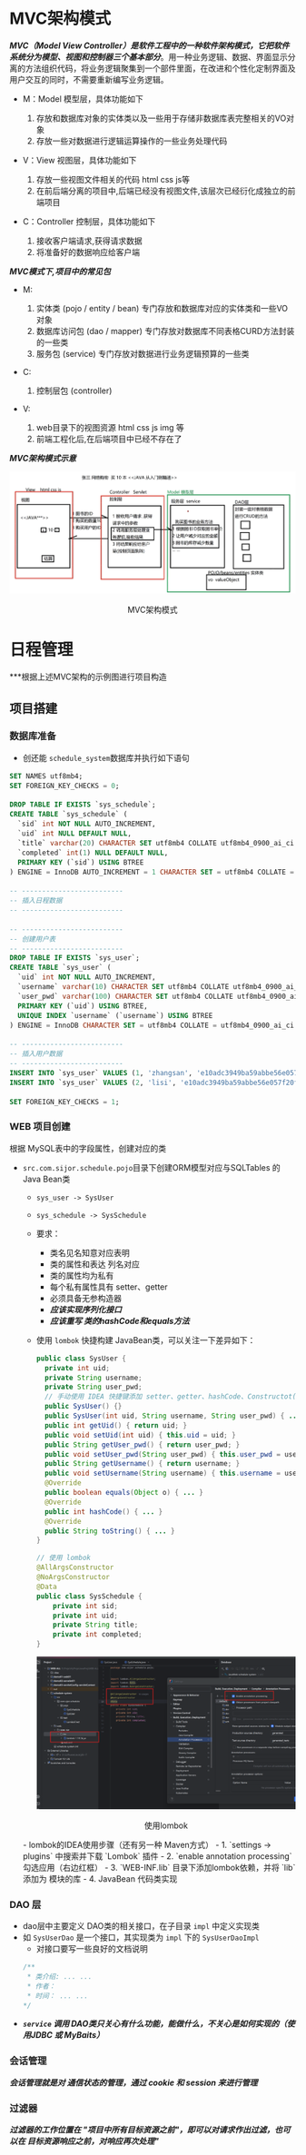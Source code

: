 # MVC架构模式

***MVC（Model View Controller）是软件工程中的一种软件架构模式，它把软件系统分为模型、视图和控制器三个基本部分***。用一种业务逻辑、数据、界面显示分离的方法组织代码，将业务逻辑聚集到一个部件里面，在改进和个性化定制界面及用户交互的同时，不需要重新编写业务逻辑。

- M：Model 模型层，具体功能如下
  1. 存放和数据库对象的实体类以及一些用于存储非数据库表完整相关的VO对象
  2. 存放一些对数据进行逻辑运算操作的一些业务处理代码

- V：View 视图层，具体功能如下
  1. 存放一些视图文件相关的代码 html css js等
  2. 在前后端分离的项目中,后端已经没有视图文件,该层次已经衍化成独立的前端项目

- C：Controller 控制层，具体功能如下
  1. 接收客户端请求,获得请求数据
  2. 将准备好的数据响应给客户端

***MVC模式下,项目中的常见包***

- M:
  1. 实体类 (pojo / entity / bean) 专门存放和数据库对应的实体类和一些VO对象
  2. 数据库访问包 (dao / mapper) 专门存放对数据库不同表格CURD方法封装的一些类
  3. 服务包 (service) 专门存放对数据进行业务逻辑预算的一些类

- C:
  1. 控制层包 (controller)

- V:
  1. web目录下的视图资源 html css js img 等
  2. 前端工程化后,在后端项目中已经不存在了


***MVC架构模式示意***

<div style="text-align:center">
    <img src="pic_src_projs/MVC架构模式.png" alt="MVC架构模式.png" style="margin-bottom: 1px;">
    <p>MVC架构模式</p>
</div>

# 日程管理


***根据上述MVC架构的示例图进行项目构造

## 项目搭建 
### 数据库准备
- 创还能 `schedule_system`数据库并执行如下语句
```sql
SET NAMES utf8mb4;
SET FOREIGN_KEY_CHECKS = 0;

DROP TABLE IF EXISTS `sys_schedule`;
CREATE TABLE `sys_schedule` (
  `sid` int NOT NULL AUTO_INCREMENT,
  `uid` int NULL DEFAULT NULL,
  `title` varchar(20) CHARACTER SET utf8mb4 COLLATE utf8mb4_0900_ai_ci NULL DEFAULT NULL,
  `completed` int(1) NULL DEFAULT NULL,
  PRIMARY KEY (`sid`) USING BTREE
) ENGINE = InnoDB AUTO_INCREMENT = 1 CHARACTER SET = utf8mb4 COLLATE = utf8mb4_0900_ai_ci ROW_FORMAT = Dynamic;

-- -------------------------
-- 插入日程数据
-- -------------------------

-- -------------------------
-- 创建用户表
-- -------------------------
DROP TABLE IF EXISTS `sys_user`;
CREATE TABLE `sys_user` (
  `uid` int NOT NULL AUTO_INCREMENT,
  `username` varchar(10) CHARACTER SET utf8mb4 COLLATE utf8mb4_0900_ai_ci NULL DEFAULT NULL,
  `user_pwd` varchar(100) CHARACTER SET utf8mb4 COLLATE utf8mb4_0900_ai_ci NULL DEFAULT NULL,
  PRIMARY KEY (`uid`) USING BTREE,
  UNIQUE INDEX `username` (`username`) USING BTREE
) ENGINE = InnoDB CHARACTER SET = utf8mb4 COLLATE = utf8mb4_0900_ai_ci ROW_FORMAT = Dynamic;

-- -------------------------
-- 插入用户数据
-- -------------------------
INSERT INTO `sys_user` VALUES (1, 'zhangsan', 'e10adc3949ba59abbe56e057f20f883e');
INSERT INTO `sys_user` VALUES (2, 'lisi', 'e10adc3949ba59abbe56e057f20f883e');

SET FOREIGN_KEY_CHECKS = 1;
```
### WEB 项目创建
根据 MySQL表中的字段属性，创建对应的类
- `src.com.sijor.schedule.pojo`目录下创建ORM模型对应与SQLTables 的 Java Bean类
  - `sys_user -> SysUser`
  - `sys_schedule -> SysSchedule`
  - 要求：
    - 类名见名知意对应表明
    - 类的属性和表达 列名对应
    - 类的属性均为私有
    - 每个私有属性具有 setter、getter
    - 必须具备无参构造器
    - ***应该实现序列化接口***
    - ***应该重写 类的hashCode和equals方法***
  - 使用 `lombok` 快捷构建 JavaBean类，可以关注一下差异如下：
    ```java
    public class SysUser {
      private int uid;
      private String username;
      private String user_pwd;
      // 手动使用 IDEA 快捷键添加 setter、getter、hashCode、Constructot(有参无参数)、equals
      public SysUser() {}
      public SysUser(int uid, String username, String user_pwd) { ... }
      public int getUid() { return uid; }
      public void setUid(int uid) { this.uid = uid; }
      public String getUser_pwd() { return user_pwd; }
      public void setUser_pwd(String user_pwd) { this.user_pwd = user_pwd; }
      public String getUsername() { return username; }
      public void setUsername(String username) { this.username = username; }
      @Override
      public boolean equals(Object o) { ... }
      @Override
      public int hashCode() { ... }
      @Override
      public String toString() { ... }
    }
    ```

    ```java
    // 使用 lombok
    @AllArgsConstructor
    @NoArgsConstructor
    @Data
    public class SysSchedule {
        private int sid;
        private int uid;
        private String title;
        private int completed;
    }
    ```
    <div style="text-align:center">
      <img src="pic_src_projs/使用lombok.png" alt="使用lombok.png" style="margin-bottom: 1px;">
      <p>使用lombok</p>
  </div>
  - lombok的IDEA使用步骤（还有另一种 Maven方式）
    - 1. `settings -> plugins` 中搜索并下载 `Lombok` 插件
    - 2. `enable annotation processing` 勾选应用（右边红框）
    - 3. `WEB-INF.lib` 目录下添加lombok依赖，并将 `lib` 添加为 模块的库
    - 4. JavaBean 代码类实现

### DAO 层

- dao层中主要定义 DAO类的相关接口，在子目录 `impl` 中定义实现类
- 如 `SysUserDao` 是一个接口，其实现类为 `impl` 下的 `SysUserDaoImpl`
  - 对接口要写一些良好的文档说明
  ```java
  /**
   * 类介绍: ... ...
   * 作者：
   * 时间： ... ...
  */
  ```
- ***`service` 调用 DAO类只关心有什么功能，能做什么，不关心是如何实现的（使用JDBC 或 MyBaits）***

### 会话管理

***会话管理就是对 通信状态的管理，通过 cookie 和 session 来进行管理***

### 过滤器

***过滤器的工作位置在 "项目中所有目标资源之前"，即可以对请求作出过滤，也可以在 目标资源响应之前，对响应再次处理"***






